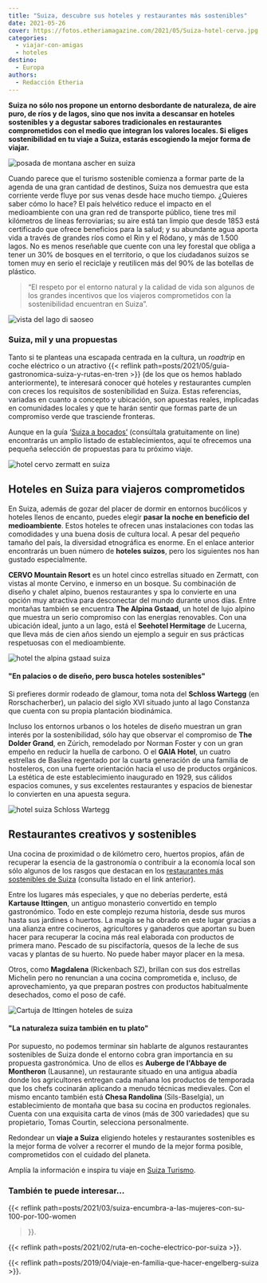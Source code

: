 ```yaml
---
title: "Suiza, descubre sus hoteles y restaurantes más sostenibles"
date: 2021-05-26
cover: https://fotos.etheriamagazine.com/2021/05/Suiza-hotel-cervo.jpg
categories: 
  - viajar-con-amigas
  - hoteles
destino: 
  - Europa
authors: 
  - Redacción Etheria
---
```


**Suiza no sólo nos propone un entorno desbordante de naturaleza, de aire puro, de ríos 
y de lagos, sino que nos invita a descansar en hoteles sostenibles y a degustar sabores 
tradicionales en restaurantes comprometidos con el medio que integran los valores 
locales. Si eliges sostenibilidad en tu viaje a Suiza, estarás escogiendo la mejor forma 
de viajar.** 

![posada de montana ascher en suiza](https://fotos.etheriamagazine.com/2021/05/suiza-ascher-wasserauen.jpg "Posada de montaña Äscher. © Philipp Kemmler/ Manu Touristik")

Cuando parece que el turismo sostenible comienza a formar parte de la agenda de una gran 
cantidad de destinos, Suiza nos demuestra que esta corriente verde fluye por sus venas 
desde hace mucho tiempo. ¿Quieres saber cómo lo hace? El país helvético reduce el 
impacto en el medioambiente con una gran red de transporte público, tiene tres mil 
kilómetros de líneas ferroviarias; su aire está tan limpio que desde 1853 está 
certificado que ofrece beneficios para la salud; y su abundante agua aporta vida a 
través de grandes ríos como el Rin y el Ródano, y más de 1.500 lagos. No es menos 
reseñable que cuente con una ley forestal que obliga a tener un 30% de bosques en el 
territorio, o que los ciudadanos suizos se tomen muy en serio el reciclaje y reutilicen 
más del 90% de las botellas de plástico. 

> “El respeto por el entorno natural y la calidad de vida son algunos de los grandes 
> incentivos que los viajeros comprometidos con la sostenibilidad encuentran en Suiza”. 

![vista del lago di saoseo](https://fotos.etheriamagazine.com/2021/05/Suiza-Lago-di-Saoseo.jpg "Vista aérea del lago di Saoseo. © Schweiz Tourismus / Nicola Fuerer")

### Suiza, mil y una propuestas

Tanto si te planteas una escapada centrada en la cultura, un _roadtrip_ en coche 
eléctrico o un atractivo {{< reflink 
path=posts/2021/05/guia-gastronomica-suiza-y-rutas-en-tren >}} (de los que os hemos 
hablado anteriormente), te interesará conocer qué hoteles y restaurantes cumplen con 
creces los requisitos de sostenibilidad en Suiza. Estas referencias, variadas en cuanto 
a concepto y ubicación, son apuestas reales, implicadas en comunidades locales y que te 
harán sentir que formas parte de un compromiso verde que trasciende fronteras. 

Aunque en la guía ‘[Suiza a 
bocados’](https://issuu.com/stnet/docs/208_21a_01_brosch_gastro/1?ff) (consúltala 
gratuitamente on line) encontrarás un amplio listado de establecimientos, aquí te 
ofrecemos una pequeña selección de propuestas para tu próximo viaje. 

![hotel cervo zermatt en suiza](https://fotos.etheriamagazine.com/2021/05/Suiza-hotel-cervo.jpg "CERVO Mountain Resort. © Christian Pfammatter, Visp/Schweiz")

## Hoteles en Suiza para viajeros comprometidos

En Suiza, además de gozar del placer de dormir en entornos bucólicos y hoteles llenos de 
encanto, puedes elegir **pasar la noche en beneficio del medioambiente**. Estos hoteles 
te ofrecen unas instalaciones con todas las comodidades y una buena dosis de cultura 
local. A pesar del pequeño tamaño del país, la diversidad etnográfica es enorme. En el 
enlace anterior encontrarás un buen número de **hoteles suizos**, pero los siguientes 
nos han gustado especialmente. 

**CERVO Mountain Resort** es un hotel cinco estrellas situado en Zermatt, con vistas al 
monte Cervino, e inmerso en un bosque. Su combinación de diseño y chalet alpino, buenos 
restaurantes y spa lo convierte en una opción muy atractiva para desconectar del mundo 
durante unos días. Entre montañas también se encuentra **The Alpina Gstaad**, un hotel 
de lujo alpino que muestra un serio compromiso con las energías renovables. Con una 
ubicación ideal, junto a un lago, está el **Seehotel Hermitage** de Lucerna, que lleva 
más de cien años siendo un ejemplo a seguir en sus prácticas respetuosas con el 
medioambiente. 

![hotel the alpina gstaad suiza](https://fotos.etheriamagazine.com/2021/05/Suiza-hotel-the-alpina.jpg "Hotel The Alpina, en Gstaad. © Dominik Baur")

#### "En palacios o de diseño, pero busca hoteles sostenibles"

Si prefieres dormir rodeado de glamour, toma nota del **Schloss Wartegg** (en 
Rorschacherber), un palacio del siglo XVI situado junto al lago Constanza que cuenta con 
su propia plantación biodinámica. 

Incluso los entornos urbanos o los hoteles de diseño muestran un gran interés por la 
sostenibilidad, sólo hay que observar el compromiso de **The Dolder Grand**, en Zúrich, 
remodelado por Norman Foster y con un gran empeño en reducir la huella de carbono. O el 
**GAIA Hotel**, un cuatro estrellas de Basilea regentado por la cuarta generación de una 
familia de hosteleros, con una fuerte orientación hacia el uso de productos orgánicos. 
La estética de este establecimiento inaugurado en 1929, sus cálidos espacios comunes, y 
sus excelentes restaurantes y espacios de bienestar lo convierten en una apuesta segura. 

![hotel suiza Schloss Wartegg](https://fotos.etheriamagazine.com/2021/05/Suiza-Schloss-Wartegg-Rorschacherberg.jpg "© Schloss Wartegg, Rorschacherberg.")

## Restaurantes creativos y sostenibles

Una cocina de proximidad o de kilómetro cero, huertos propios, afán de recuperar la 
esencia de la gastronomía o contribuir a la economía local son sólo algunos de los 
rasgos que destacan en los [restaurantes más sostenibles de 
Suiza](https://www.myswitzerland.com/es-es/descubrir-suiza/comer-beber/best-of-gastronomy/content-elements/los-restaurantes-mas-sostenibles-de-suiza/) 
(consulta listado en el link anterior). 

Entre los lugares más especiales, y que no deberías perderte, está **Kartause 
Ittingen**, un antiguo monasterio convertido en templo gastronómico. Todo en este 
complejo rezuma historia, desde sus muros hasta sus jardines o huertos. La magia se ha 
obrado en este lugar gracias a una alianza entre cocineros, agricultores y ganaderos que 
aportan su buen hacer para recuperar la cocina más real elaborada con productos de 
primera mano. Pescado de su piscifactoría, quesos de la leche de sus vacas y plantas de 
su huerto. No puede haber mayor placer en la mesa. 

Otros, como **Magdalena** (Rickenbach SZ), brillan con sus dos estrellas Michelin pero 
no renuncian a una cocina comprometida e, incluso, de aprovechamiento, ya que preparan 
postres con productos habitualmente desechados, como el poso de café. 

![Cartuja de Ittingen hoteles de suiza](https://fotos.etheriamagazine.com/2021/05/Suiza-hoteles-sostenibles.jpg "Cartuja de Ittingen. © Serge Hoeltschi")

#### "La naturaleza suiza también en tu plato"

Por supuesto, no podemos terminar sin hablarte de algunos restaurantes sostenibles de 
Suiza donde el entorno cobra gran importancia en su propuesta gastronómica. Uno de ellos 
es **Auberge de l'Abbaye de Montheron** (Lausanne), un restaurante situado en una 
antigua abadía donde los agricultores entregan cada mañana los productos de temporada 
que los chefs cocinarán aplicando a menudo técnicas medievales. Con el mismo encanto 
también está **Chesa Randolina** (Sils-Baselgia), un establecimiento de montaña que basa 
su cocina en productos regionales. Cuenta con una exquisita carta de vinos (más de 300 
variedades) que su propietario, Tomas Courtin, selecciona personalmente. 

Redondear un **viaje a Suiza** eligiendo hoteles y restaurantes sostenibles es la mejor 
forma de volver a recorrer el mundo de la mejor forma posible, comprometidos con el 
cuidado del planeta. 

Amplía la información e inspira tu viaje en [Suiza 
Turismo](https://www.myswitzerland.com/es-es/descubrir-suiza/comer-beber/). 

### También te puede interesar...

{{< reflink path=posts/2021/03/suiza-encumbra-a-las-mujeres-con-su-100-por-100-women 
>}}. 

{{< reflink path=posts/2021/02/ruta-en-coche-electrico-por-suiza >}}. 

{{< reflink path=posts/2019/04/viaje-en-familia-que-hacer-engelberg-suiza >}}.

